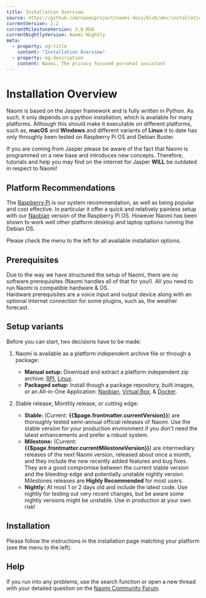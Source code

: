 ```yaml
---
title: Installation Overview
source: https://github.com/naomiproject/naomi-docs/blob/dev/installation/index.md
currentVersion: 2.2 
currentMilestoneVersion: 3.0.M16
currentNightlyVersion: Naomi-Nightly
meta:
  - property: og:title
    content: "Installation Overview"
  - property: og:description
    content: Naomi, The privacy focused personal assistant
---
```


# Installation Overview

Naomi is based on the Jasper framework and is fully written in Python.
As such, it only depends on a python installation, which is available for many platforms.
Although this should make it executable on different platforms, such as, **macOS** and **Windows** and different variants of **Linux** it to date has only throughly been tested on Raspberry Pi OS and Debian Buster.

If you are coming from Jasper please be aware of the fact that Naomi is programmed on a new base and introduces new concepts.
Therefore, tutorials and help you may find on the internet for Jasper **WILL** be outdated in respect to Naomi!

## Platform Recommendations

The [Raspberry Pi](rasppi.html) is our system recommendation, as well as being popular and cost effective. In particular it offer a quick and relatively painless setup with our [Naobian](naobian.html) version of the Raspberry Pi OS. However Naomi has been shown to work well other platform desktop and laptop options running the Debian OS.

Please check the menu to the left for all available installation options.

## Prerequisites

Due to the way we have structured the setup of Naomi, there are no software prerequisites (Naomi handles all of that for you!). All you need to run Naomi is compatible hardware & OS.  
Hardware prerequisites are a voice input and output device along with an optional Internet connection for some plugins, such as, the weather forecast.

## Setup variants

Before you can start, two decisions have to be made:

1. Naomi is available as a platform independent archive file or through a package:
    - **Manual setup:** Download and extract a platform independent zip archive: [RPI](rasppi.html), [Linux](linux.html).
    - **Packaged setup:** Install though a package repository, built images, or an All-in-One Application: [Naobian](naobian.html), [Virtual Box](virtualbox.html), & [Docker](docker.html).

2. Stable release, Monthly release, or cutting edge:
    - **Stable:** (Current: **{{$page.frontmatter.currentVersion}}**) are thoroughly tested semi-annual official releases of Naomi. Use the stable version for your production environment if you don't need the latest enhancements and prefer a robust system.
    - **Milestone:** (Current: **{{$page.frontmatter.currentMilestoneVersion}}**) are intermediary releases of the next Naomi version, released about once a month, and they include the new recently added features and bug fixes. They are a good compromise between the current stable version and the bleeding-edge and potentially unstable nightly version. Milestones releases are **Highly Recommended** for most users.
    - **Nightly:** At most 1 or 2 days old and include the latest code. Use nightly for testing out very recent changes, but be aware some nightly versions might be unstable. Use in production at your own risk!

## Installation

Please follow the instructions in the installation page matching your platform (see the menu to the left).

## Help

If you run into any problems, use the search function or open a new thread with your detailed question on the [Naomi Community Forum](https://support.projectnaomi.com).

<DocPreviousVersions/>
<EditPageLink/>
